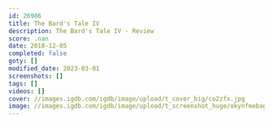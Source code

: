 ```yaml
---
id: 26986
title: The Bard's Tale IV
description: The Bard's Tale IV - Review
score: .nan
date: 2018-12-05
completed: false
goty: []
modified_date: 2023-03-01
screenshots: []
tags: []
videos: []
cover: //images.igdb.com/igdb/image/upload/t_cover_big/co2zfx.jpg
image: //images.igdb.com/igdb/image/upload/t_screenshot_huge/okynfmebagiydbpbtnbf.jpg
---
```

